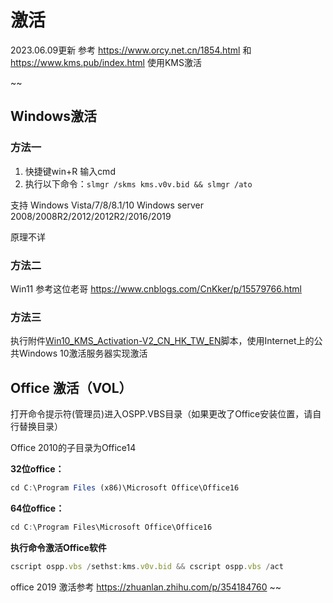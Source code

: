 # 激活

2023.06.09更新
参考 https://www.orcy.net.cn/1854.html 和 https://www.kms.pub/index.html 使用KMS激活

~~
## Windows激活

### 方法一

1. 快捷键win+R 输入cmd
2. 执行以下命令：`slmgr /skms kms.v0v.bid && slmgr /ato` 

支持 Windows Vista/7/8/8.1/10 Windows server 2008/2008R2/2012/2012R2/2016/2019

原理不详

### 方法二
Win11 参考这位老哥 https://www.cnblogs.com/CnKker/p/15579766.html

### 方法三
执行附件[Win10_KMS_Activation-V2_CN_HK_TW_EN](../附件/Win10_KMS_Activation-V2_CN_HK_TW_EN.bat)脚本，使用Internet上的公共Windows 10激活服务器实现激活



## Office 激活（VOL）

打开命令提示符(管理员)进入OSPP.VBS目录（如果更改了Office安装位置，请自行替换目录）

Office 2010的子目录为Office14

**32位office：**

```javascript
cd C:\Program Files (x86)\Microsoft Office\Office16
```

**64位office：**

```javascript
cd C:\Program Files\Microsoft Office\Office16
```

**执行命令激活Office软件**

```javascript
cscript ospp.vbs /sethst:kms.v0v.bid && cscript ospp.vbs /act
```

office 2019 激活参考 https://zhuanlan.zhihu.com/p/354184760
~~
